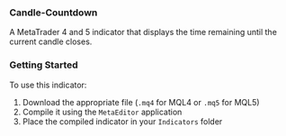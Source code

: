 ### Candle-Countdown
A MetaTrader 4 and 5 indicator that displays the time remaining until the current candle closes.

### Getting Started
To use this indicator:
1. Download the appropriate file (`.mq4` for MQL4 or `.mq5` for MQL5)
2. Compile it using the `MetaEditor` application
3. Place the compiled indicator in your `Indicators` folder